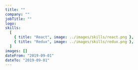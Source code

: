 ```yaml
---
title: ""
company: ""
jobTitle: ""
logo:
skills:
  [
    { title: "React", image: ../images/skills/react.png },
    { title: "Redux", image: ../images/skills/redux.png },
  ]
images: []
dateFrom: "2019-09-01"
dateTo: "2019-09-01"
---
```

